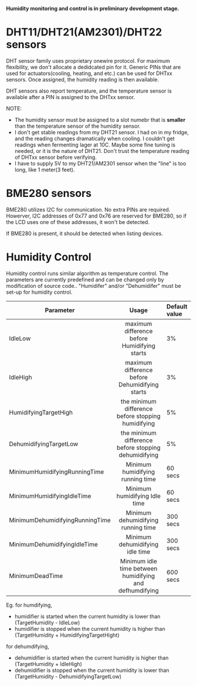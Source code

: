 **Humidity monitoring and control is in preliminary development stage.**
# DHT11/DHT21(AM2301)/DHT22 sensors
DHT sensor family uses proprietary onewire protocol. For maximum flexibility, we don't allocate a dedidcated pin for it. 
Generic PINs that are used for actuators(cooling, heating, and etc.) can be used for DHTxx sensors.
Once assigned, the humidity reading is then available.

DHT sensors also report temperature, and the temperature sensor is available after a PIN is assigned to the DHTxx sensor.

NOTE: 
* The humidity sensor must be assigned to a slot numebr that is **smaller** than the temperature sensor of the humidity sensor. 
* I don't get stable readings from my DHT21 sensor. I had on in my fridge, and the reading changes dramatically when cooling. I couldn't get readings when fermenting lager at 10C. Maybe some fine tuning is needed, or it is the nature of DHT21. Don't trust the temperature reading of DHTxx sensor before verifying.
* I have to supply 5V to my DHT21/AM2301 sensor when the "line" is too long, like 1 meter(3 feet).

# BME280 sensors
BME280 utilizes I2C for communication. No extra PINs are required. Howerver, I2C addresses of 0x77 and 0x76 are reserved for BME280, so if the LCD uses one of these addresses, it won't be detected.

If BME280 is present, it should be detected when listing devices.


# Humidity Control
Humidity control runs similar algorithm as temperature control. The parameters are currently predefined and can be changed only by modification of source code..
"Humidifer" and/or "Dehumidifer" must be set-up for humidity control. 

| Parameter   | Usage | Default value       |
| -------------- |:-------------:| :--------------------|
| IdleLow       | maximum difference before Humidifying starts     | 3%			 |
| IdleHigh      | maximum difference before Dehumidifying starts     | 3%		 |
| HumidifyingTargetHigh       | the minimum difference before stopping humidifying     | 5%			 |
| DehumidifyingTargetLow      | the minimum difference before stopping dehumidifying   | 5%		 |
| MinimumHumidifyingRunningTime      |  Minimum humidifying running time    | 60 secs		 |
| MinimumHumidifyingIdleTime      |  Minimum humidifying Idle time    | 60 secs		 |
| MinimumDehumidifyingRunningTime      |  Minimum dehumidifying running time    | 300 secs		 |
| MinimumDehumidifyingIdleTime      |  Minimum dehumidifying idle time    | 300 secs		 |
| MinimumDeadTime      |  Minimum idle time between humidifying and defhumdifying    | 600 secs		 |


Eg. for humdifying,
* humidifier is started when the current humidity is lower than (TargetHumidity - IdleLow)
* humidifier is stopped when the current humidity is higher than (TargetHumidity + HumidifyingTargetHight)

for dehumdifying,
* dehumidifier is started when the current humidity is higher than (TargetHumidity + IdleHigh)
* dehumidifier is stopped when the current humidity is lower than (TargetHumidity - DehumidifyingTargetLow)
